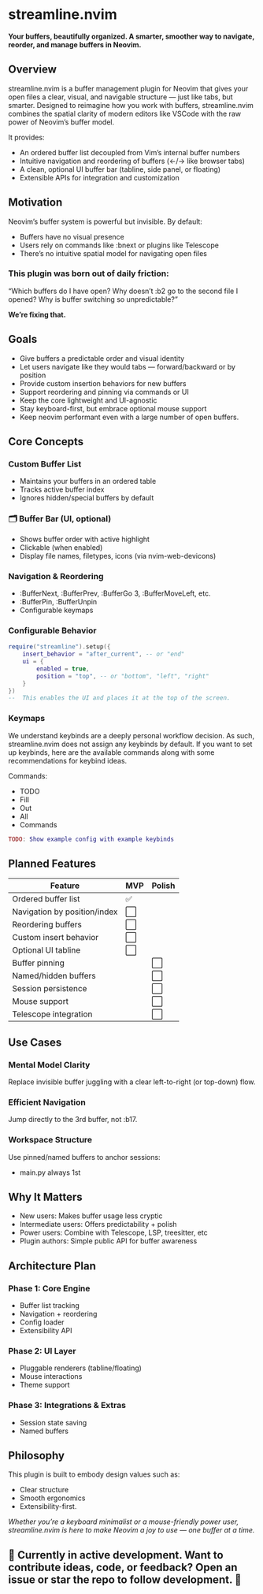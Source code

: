 # streamline.nvim
**Your buffers, beautifully organized.
A smarter, smoother way to navigate, reorder, and manage buffers in Neovim.**

## Overview

streamline.nvim is a buffer management plugin for Neovim that gives your open files a clear, visual, and navigable structure — just like tabs, but smarter.
Designed to reimagine how you work with buffers, streamline.nvim combines the spatial clarity of modern editors like VSCode with the raw power of Neovim’s buffer model.

It provides:

- An ordered buffer list decoupled from Vim’s internal buffer numbers
- Intuitive navigation and reordering of buffers (←/→ like browser tabs)
- A clean, optional UI buffer bar (tabline, side panel, or floating)
- Extensible APIs for integration and customization

## Motivation

Neovim’s buffer system is powerful but invisible. By default:

- Buffers have no visual presence
- Users rely on commands like :bnext or plugins like Telescope
- There’s no intuitive spatial model for navigating open files

### This plugin was born out of daily friction:

“Which buffers do I have open? Why doesn’t :b2 go to the second file I opened? Why is buffer switching so unpredictable?”

**We’re fixing that.**
## Goals

- Give buffers a predictable order and visual identity
- Let users navigate like they would tabs — forward/backward or by position
- Provide custom insertion behaviors for new buffers
- Support reordering and pinning via commands or UI
- Keep the core lightweight and UI-agnostic
- Stay keyboard-first, but embrace optional mouse support
- Keep neovim performant even with a large number of open buffers.

## Core Concepts
### Custom Buffer List
- Maintains your buffers in an ordered table
- Tracks active buffer index
- Ignores hidden/special buffers by default

### 🗂 Buffer Bar (UI, optional)
- Shows buffer order with active highlight
- Clickable (when enabled)
- Display file names, filetypes, icons (via nvim-web-devicons)

### Navigation & Reordering
- :BufferNext, :BufferPrev, :BufferGo 3, :BufferMoveLeft, etc.
- :BufferPin, :BufferUnpin
- Configurable keymaps

### Configurable Behavior

```lua
require("streamline").setup({
    insert_behavior = "after_current", -- or "end"
    ui = {
        enabled = true,
        position = "top", -- or "bottom", "left", "right"
    }
})
--  This enables the UI and places it at the top of the screen.
```

### Keymaps
We understand keybinds are a deeply personal workflow decision. As such, streamline.nvim does not assign any keybinds by default. If you want to set up keybinds, here are the available commands along with some recommendations for keybind ideas.

Commands: 
- TODO
- Fill
- Out
- All
- Commands


```lua 
TODO: Show example config with example keybinds
```

## Planned Features

| Feature                      | MVP  | Polish |
| ---------------------------- | ---- | ------ |
| Ordered buffer list          | ✅   |        |
| Navigation by position/index | ⬜   |        |
| Reordering buffers           | ⬜   |        |
| Custom insert behavior       | ⬜   |        |
| Optional UI tabline          | ⬜   |        |
| Buffer pinning               |       | ⬜    |
| Named/hidden buffers         |       | ⬜    |
| Session persistence          |       | ⬜    |
| Mouse support                |       | ⬜    |
| Telescope integration        |       | ⬜    |

## Use Cases
### Mental Model Clarity
Replace invisible buffer juggling with a clear left-to-right (or top-down) flow.

### Efficient Navigation
Jump directly to the 3rd buffer, not :b17.

### Workspace Structure
Use pinned/named buffers to anchor sessions:
- main.py always 1st

## Why It Matters
- New users: Makes buffer usage less cryptic
- Intermediate users: Offers predictability + polish
- Power users: Combine with Telescope, LSP, treesitter, etc
- Plugin authors: Simple public API for buffer awareness

## Architecture Plan
### Phase 1: Core Engine
- Buffer list tracking
- Navigation + reordering
- Config loader
- Extensibility API

### Phase 2: UI Layer
- Pluggable renderers (tabline/floating)
- Mouse interactions
- Theme support

### Phase 3: Integrations & Extras
- Session state saving
- Named buffers

## Philosophy

This plugin is built to embody design values such as:
- Clear structure
- Smooth ergonomics
- Extensibility-first.

*Whether you’re a keyboard minimalist or a mouse-friendly power user, streamline.nvim is here to make Neovim a joy to use — one buffer at a time.*

## 🚧 Currently in active development. Want to contribute ideas, code, or feedback? Open an issue or star the repo to follow development. 🚧
